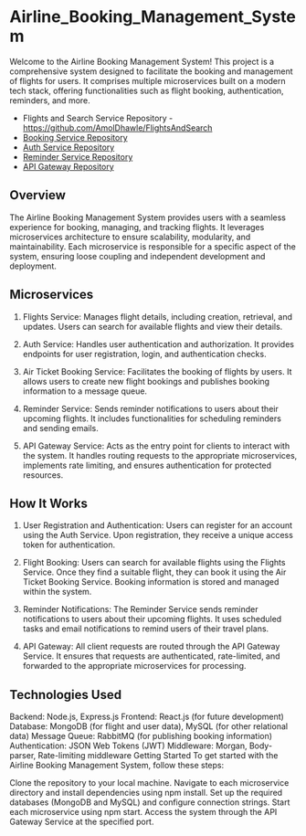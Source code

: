 # Airline_Booking_Management_System

Welcome to the Airline Booking Management System! This project is a comprehensive system designed to facilitate the booking and management of flights for users. It comprises multiple microservices built on a modern tech stack, offering functionalities such as flight booking, authentication, reminders, and more.

- Flights and Search Service Repository - https://github.com/AmolDhawle/FlightsAndSearch
- [Booking Service Repository]([link-to-booking-repo](https://github.com/AmolDhawle/AirTicketBookingService))
- [Auth Service Repository]([link-to-auth-repo](https://github.com/AmolDhawle/Auth_Service))
- [Reminder Service Repository]([link-to-reminder-repo](https://github.com/AmolDhawle/ReminderService))
- [API Gateway Repository]([link-to-api-gateway-repo](https://github.com/AmolDhawle/API_Gateway))


## Overview
The Airline Booking Management System provides users with a seamless experience for booking, managing, and tracking flights. It leverages microservices architecture to ensure scalability, modularity, and maintainability. Each microservice is responsible for a specific aspect of the system, ensuring loose coupling and independent development and deployment.

## Microservices
1. Flights Service: Manages flight details, including creation, retrieval, and updates. Users can search for available flights and view their details.

2. Auth Service: Handles user authentication and authorization. It provides endpoints for user registration, login, and authentication checks.

3. Air Ticket Booking Service: Facilitates the booking of flights by users. It allows users to create new flight bookings and publishes booking information to a message queue.

4. Reminder Service: Sends reminder notifications to users about their upcoming flights. It includes functionalities for scheduling reminders and sending emails.

5. API Gateway Service: Acts as the entry point for clients to interact with the system. It handles routing requests to the appropriate microservices, implements rate limiting, and ensures authentication for protected resources.

## How It Works
1. User Registration and Authentication: Users can register for an account using the Auth Service. Upon registration, they receive a unique access token for authentication.

2. Flight Booking: Users can search for available flights using the Flights Service. Once they find a suitable flight, they can book it using the Air Ticket Booking Service. Booking information is stored and managed within the system.

3. Reminder Notifications: The Reminder Service sends reminder notifications to users about their upcoming flights. It uses scheduled tasks and email notifications to remind users of their travel plans.

4. API Gateway: All client requests are routed through the API Gateway Service. It ensures that requests are authenticated, rate-limited, and forwarded to the appropriate microservices for processing.

## Technologies Used
Backend: Node.js, Express.js
Frontend: React.js (for future development)
Database: MongoDB (for flight and user data), MySQL (for other relational data)
Message Queue: RabbitMQ (for publishing booking information)
Authentication: JSON Web Tokens (JWT)
Middleware: Morgan, Body-parser, Rate-limiting middleware
Getting Started
To get started with the Airline Booking Management System, follow these steps:

Clone the repository to your local machine.
Navigate to each microservice directory and install dependencies using npm install.
Set up the required databases (MongoDB and MySQL) and configure connection strings.
Start each microservice using npm start.
Access the system through the API Gateway Service at the specified port.

